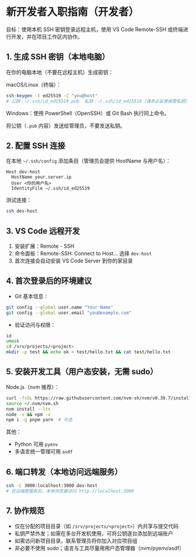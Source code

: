 # 新开发者入职指南（开发者）

目标：使用本机 SSH 密钥登录远程主机，使用 VS Code Remote-SSH 或终端进行开发，并在项目工作区内协作。

## 1. 生成 SSH 密钥（本地电脑）
在你的电脑本地（不要在远程主机）生成密钥：

macOS/Linux（终端）：
```bash
ssh-keygen -t ed25519 -C "you@host"
# 公钥：~/.ssh/id_ed25519.pub  私钥：~/.ssh/id_ed25519（请务必妥善保管私钥）
```

Windows：使用 PowerShell（OpenSSH）或 Git Bash 执行同上命令。

将公钥（`.pub` 内容）发送给管理员，不要发送私钥。

## 2. 配置 SSH 连接
在本地 `~/.ssh/config` 添加条目（管理员会提供 HostName 与用户名）：
```sshconfig
Host dev-host
  HostName your.server.ip
  User <你的用户名>
  IdentityFile ~/.ssh/id_ed25519
```

测试连接：
```bash
ssh dev-host
```

## 3. VS Code 远程开发
1) 安装扩展：Remote - SSH
2) 命令面板：Remote-SSH: Connect to Host… 选择 `dev-host`
3) 首次连接会自动安装 VS Code Server 到你的家目录

## 4. 首次登录后的环境建议
- Git 基本信息：
```bash
git config --global user.name "Your Name"
git config --global user.email "you@example.com"
```

- 验证访问与权限：
```bash
id
umask
cd /srv/projects/<project>
mkdir -p test && echo ok > test/hello.txt && cat test/hello.txt
```

## 5. 安装开发工具（用户态安装，无需 sudo）
Node.js（nvm 推荐）：
```bash
curl -fsSL https://raw.githubusercontent.com/nvm-sh/nvm/v0.39.7/install.sh | bash
source ~/.nvm/nvm.sh
nvm install --lts
node -v && npm -v
npm i -g pnpm yarn  # 可选
```

其他：
- Python 可用 `pyenv`
- 多语言统一管理可用 `asdf`

## 6. 端口转发（本地访问远端服务）
```bash
ssh -L 3000:localhost:3000 dev-host
# 在远端跑服务后，本地浏览器访问 http://localhost:3000
```

## 7. 协作规范
- 仅在分配的项目目录（如 `/srv/projects/<project>`）内共享与提交代码
- 私钥严禁外发；如需在多台开发机使用，可将公钥逐台添加到远端账户
- 如需访问新项目目录，联系管理员将你加入对应项目组
- 非必要不使用 sudo；语言与工具尽量用用户态管理器（nvm/pyenv/asdf）


